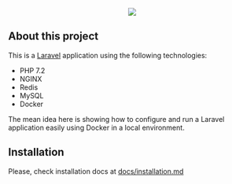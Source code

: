 <p align="center"><img src="https://laravel.com/assets/img/components/logo-laravel.svg"></p>

## About this project

This is a [Laravel](https://laravel.com) application using the following technologies:

- PHP 7.2
- NGINX
- Redis
- MySQL
- Docker

The mean idea here is showing how to configure and run a Laravel application easily using Docker in a local environment.

## Installation

Please, check installation docs at [docs/installation.md](docs/installation.md)